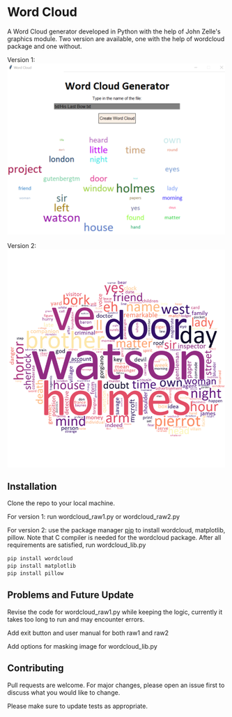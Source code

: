 # Word Cloud

A Word Cloud generator developed in Python with the help of John Zelle's graphics module. Two version are available, one with the help of wordcloud package and one without.

Version 1:
<br/>
<img src="screenshot.png" width="500"/>

Version 2:
<br/>
<img src="WordCloud.png" width="500"/>

## Installation

Clone the repo to your local machine.

For version 1: run wordcloud_raw1.py or wordcloud_raw2.py
<br/>

For version 2: use the package manager [pip](https://pip.pypa.io/en/stable/) to install wordcloud, matplotlib, pillow. Note that C compiler is needed for the wordcloud package. After all requirements are satisfied, run wordcloud_lib.py

```bash
pip install wordcloud
pip install matplotlib
pip install pillow

```

## Problems and Future Update

Revise the code for wordcloud_raw1.py while keeping the logic, currently it takes too long to run and may encounter errors. <br/>

Add exit button and user manual for both raw1 and raw2 <br/>

Add options for masking image for wordcloud_lib.py


## Contributing
Pull requests are welcome. For major changes, please open an issue first to discuss what you would like to change.

Please make sure to update tests as appropriate.

